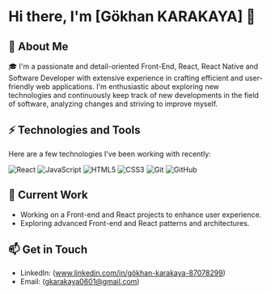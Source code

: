 # Hi there, I'm [Gökhan KARAKAYA] 👋

## 🚀 About Me

🎓 I'm a passionate and detail-oriented Front-End, React, React Native and Software Developer with extensive experience in crafting efficient and user-friendly web applications. I'm enthusiastic about exploring new technologies and continuously keep track of new developments in the field of software, analyzing changes and striving to improve myself.

## ⚡ Technologies and Tools

Here are a few technologies I've been working with recently:

![React](https://img.shields.io/badge/-React-61DAFB?style=flat&logo=react&logoColor=black)
![JavaScript](https://img.shields.io/badge/-JavaScript-F7DF1E?style=flat&logo=javascript&logoColor=black)
![HTML5](https://img.shields.io/badge/-HTML5-E34F26?style=flat&logo=html5&logoColor=white)
![CSS3](https://img.shields.io/badge/-CSS3-1572B6?style=flat&logo=css3)
![Git](https://img.shields.io/badge/-Git-F05032?style=flat&logo=git&logoColor=white)
![GitHub](https://img.shields.io/badge/-GitHub-181717?style=flat&logo=github)

## 🔭 Current Work

- Working on a Front-end and React projects to enhance user experience.
- Exploring advanced Front-end and React patterns and architectures.

## 📫 Get in Touch

- LinkedIn: (www.linkedin.com/in/gökhan-karakaya-87078299)
- Email: (gkarakaya0601@gmail.com)





